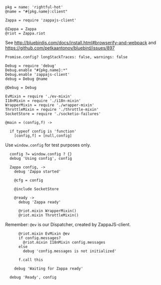     pkg = name: 'rightful-hot'
    @name = "#{pkg.name}:client"

    Zappa = require 'zappajs-client'

    @Zappa = Zappa
    @riot = Zappa.riot

See http://bluebirdjs.com/docs/install.html#browserify-and-webpack
and https://github.com/petkaantonov/bluebird/issues/897

    Promise.config? longStackTraces: false, warnings: false

    Debug = require 'debug'
    Debug.enable "#{pkg.name}:*"
    Debug.enable 'zappajs-client'
    debug = Debug @name

    @Debug = Debug

    EvMixin = require './ev-mixin'
    I18nMixin = require './i18n-mixin'
    WrapperMixin = require './wrapper-mixin'
    ThrottleMixin = require './throttle-mixin'
    SocketStore = require './socketio-failures'

    @main = (config,f) ->

      if typeof config is 'function'
        [config,f] = [null,config]

Use `window.config` for test purposes only.

      config ?= window.config ? {}
      debug 'Using config', config

      Zappa config, ->
        debug 'Zappa started'

        @cfg = config

        @include SocketStore

        @ready ->
          debug 'Zappa ready'

          @riot.mixin WrapperMixin()
          @riot.mixin ThrottleMixin()

Remember: `@ev` is our Dispatcher, created by ZappaJS-client.

          @riot.mixin EvMixin @ev
          if config.messages?
            @riot.mixin I18nMixin config.messages
          else
            debug 'config.messages is not initialized'

          f.call this

        debug 'Waiting for Zappa ready'

      debug 'Ready', config
